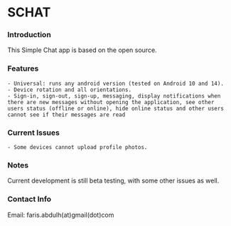 # SCHAT

### Introduction

This Simple Chat app is based on the open source.

### Features
```
- Universal: runs any android version (tested on Android 10 and 14).
- Device rotation and all orientations.
- Sign-in, sign-out, sign-up, messaging, display notifications when there are new messages without opening the application, see other users status (offline or online), hide online status and other users cannot see if their messages are read
```

### Current Issues
```
- Some devices cannot upload profile photos.
```

### Notes
Current development is still beta testing, with some other issues as well.

### Contact Info
Email: faris.abdulh(at)gmail(dot)com
